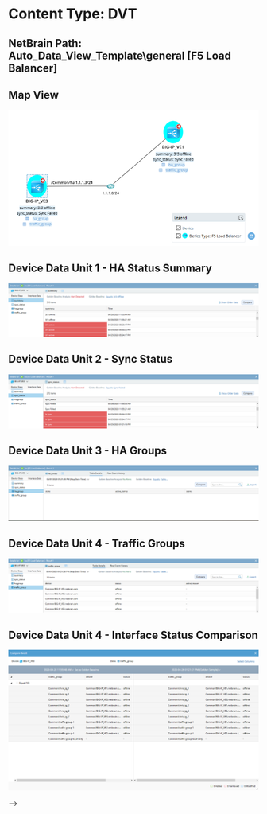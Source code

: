 # Content Type: DVT
## NetBrain Path: Auto_Data_View_Template\general [F5 Load Balancer]

## Map View

  ![](images/f5_ha_dvt.png)

## Device Data Unit 1 - HA Status Summary

  ![](images/f5_ha_du_01.png)

## Device Data Unit 2 - Sync Status

  ![](images/f5_ha_du_02.png)

## Device Data Unit 3 - HA Groups

  ![](images/f5_ha_du_03.png)

## Device Data Unit 4 - Traffic Groups

  ![](images/f5_ha_du_04.png)

## Device Data Unit 4 - Interface Status Comparison

  ![](images/f5_ha_du_04_compare.png)

<!-- <br/><br/>

# Content Type: Runbook
## NetBrain Path: Auto_Runbook_Template\ha [F5 Load Balancer]

<br/>

![](images/f5_ha_runbook_01.png)



[//]: # (This syntax works like a comment, and won't appear in any output.)

<!--

http://192.168.29.94/map.html?t=8b26ed3e-4c8c-45ac-677d-9485779ca2b3&d=3da25e68-c5bb-4425-9d8c-3eac1e53b6e0&id=97b4bc28-251b-680f-fa9b-e6ad7fcbcd80&rba=55e56c67-ec89-6270-1414-3426a41fbb33


--> -->
